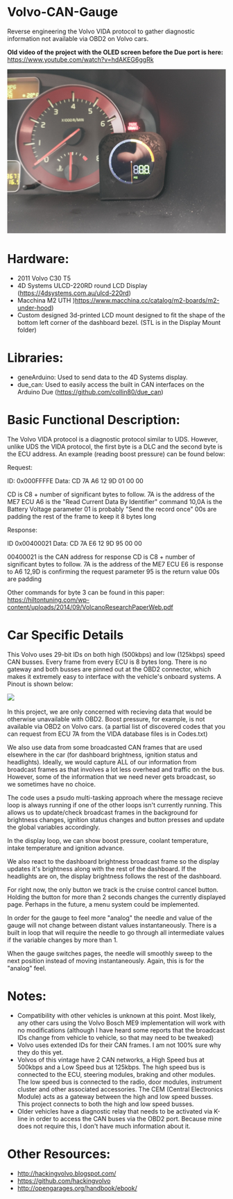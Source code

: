 # Volvo-CAN-Gauge
Reverse engineering the Volvo VIDA protocol to gather diagnostic information not available via OBD2 on Volvo cars.

**Old video of the project with the OLED screen before the Due port is here:** https://www.youtube.com/watch?v=hdAKEG6ggRk
  
![](./Close_Up.jpg)

# Hardware:
- 2011 Volvo C30 T5
- 4D Systems ULCD-220RD round LCD Display (https://4dsystems.com.au/ulcd-220rd)
- Macchina M2 UTH )https://www.macchina.cc/catalog/m2-boards/m2-under-hood)
- Custom designed 3d-printed LCD mount designed to fit the shape of the bottom left corner of the dashboard bezel. (STL is in the Display Mount folder)

# Libraries:
- geneArduino: Used to send data to the 4D Systems display.
- due_can: Used to easily access the built in CAN interfaces on the Arduino Due (https://github.com/collin80/due_can)

# Basic Functional Description:

The Volvo VIDA protocol is a diagnostic protocol similar to UDS. However, unlike UDS the VIDA protocol, the first byte is a DLC and the second byte is the ECU address. An example (reading boost pressure) can be found below:

Request:

ID: 0x000FFFFE  Data: CD 7A A6 12 9D 01 00 00

CD is C8 + number of significant bytes to follow.
7A is the address of the ME7 ECU
A6 is the "Read Current Data By Identifier" command
10,0A is the Battery Voltage parameter
01 is probably "Send the record once"
00s are padding the rest of the frame to keep it 8 bytes long

Response:

ID 0x00400021  Data: CD 7A E6 12 9D 95 00 00

00400021 is the CAN address for response
CD is C8 + number of significant bytes to follow.
7A is the address of the ME7 ECU
E6 is response to A6
12,9D is confirming the request parameter
95 is the return value
00s are padding

Other commands for byte 3 can be found in this paper: https://hiltontuning.com/wp-content/uploads/2014/09/VolcanoResearchPaperWeb.pdf


# Car Specific Details

This Volvo uses 29-bit IDs on both high (500kbps) and low (125kbps) speed CAN busses. Every frame from every ECU is 8 bytes long. There is no gateway and both busses are pinned out at the OBD2 connector, which makes it extremely easy to interface with the vehicle's onboard systems. A Pinout is shown below:

![](./OBD_Pinout.jpg)

In this project, we are only concerned with recieving data that would be otherwise unavailable with OBD2. Boost pressure, for example, is not available via OBD2 on Volvo cars. (a partial list of discovered codes that you can request from ECU 7A from the VIDA database files is in Codes.txt)

We also use data from some broadcasted CAN frames that are used elsewhere in the car (for dashboard brightness, ignition status and headlights). Ideally, we would capture ALL of our information from broadcast frames as that involves a lot less overhead and traffic on the bus. However, some of the information that we need never gets broadcast, so we sometimes have no choice.

The code uses a psudo multi-tasking approach where the message recieve loop is always running if one of the other loops isn't currently running. This allows us to update/check broadcast frames in the background for brightness changes, ignition status changes and button presses and update the global variables accordingly.

In the display loop, we can show boost pressure, coolant temperature, intake temperature and ignition advance.

We also react to the dashboard brightness broadcast frame so the display updates it's brightness along with the rest of the dashboard. If the headlights are on, the display brightness follows the rest of the dashboard.

For right now, the only button we track is the cruise control cancel button. Holding the button for more than 2 seconds changes the currently displayed page. Perhaps in the future, a menu system could be implemented.

In order for the gauge to feel more "analog" the needle and value of the gauge will not change between distant values instantaneously. There is a built in loop that will require the needle to go through all intermediate values if the variable changes by more than 1.

When the gauge switches pages, the needle will smoothly sweep to the next position instead of moving instantaneously. Again, this is for the "analog" feel.

# Notes:

- Compatibility with other vehicles is unknown at this point. Most likely, any other cars using the Volvo Bosch ME9 implementation will work with no modifications (although I have heard some reports that the broadcast IDs change from vehicle to vehicle, so that may need to be tweaked)
- Volvo uses extended IDs for their CAN frames. I am not 100% sure why they do this yet.
- Volvos of this vintage have 2 CAN networks, a High Speed bus at 500kbps and a Low Speed bus at 125kbps. The high speed bus is connected to the ECU, steering modules, braking and other modules. The low speed bus is connected to the radio, door modules, instrument cluster and other associated accessories. The CEM (Central Electronics Module) acts as a gateway between the high and low speed busses. This project connects to both the high and low speed busses.
- Older vehicles have a diagnostic relay that needs to be activated via K-line in order to access the CAN buses via the OBD2 port. Because mine does not require this, I don't have much information about it.

# Other Resources:
- http://hackingvolvo.blogspot.com/
- https://github.com/hackingvolvo
- http://opengarages.org/handbook/ebook/
